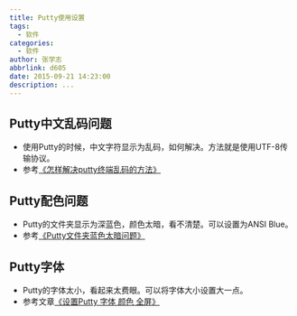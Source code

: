 ```yaml
---
title: Putty使用设置
tags:
  - 软件
categories:
  - 软件
author: 张学志
abbrlink: d605
date: 2015-09-21 14:23:00
description: ...
---
```





## Putty中文乱码问题
* 使用Putty的时候，中文字符显示为乱码，如何解决。方法就是使用UTF-8传输协议。
* 参考[《怎样解决putty终端乱码的方法》](http://jingyan.baidu.com/article/3aed632e5f00ae701080913a.html)

## Putty配色问题
* Putty的文件夹显示为深蓝色，颜色太暗，看不清楚。可以设置为ANSI Blue。
* 参考[《Putty文件夹蓝色太暗问题》](http://blog.sina.com.cn/s/blog_74a7e56e0101bzkk.html)


## Putty字体
* Putty的字体太小，看起来太费眼。可以将字体大小设置大一点。
* 参考文章[《设置Putty 字体 颜色 全屏》](http://blog.csdn.net/wengyupeng/article/details/43671351)